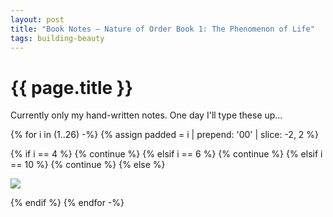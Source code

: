 ```yaml
---
layout: post
title: "Book Notes – Nature of Order Book 1: The Phenomenon of Life"
tags: building-beauty
---
```


# {{ page.title }}

Currently only my hand-written notes. One day I'll type these up…

{% for i in (1..26) -%}
  {% assign padded = i | prepend: '00' | slice: -2, 2 %}

  {% if i == 4 %}
    {% continue %}
  {% elsif i == 6 %}
    {% continue %}
  {% elsif i == 10 %}
    {% continue %}
  {% else %}
  <p id="{{ i }}">
    <img src="/images/posts/building-beauty/book-1-{{ padded }}.jpg" />
  </p>
  {% endif %}
{% endfor -%}
